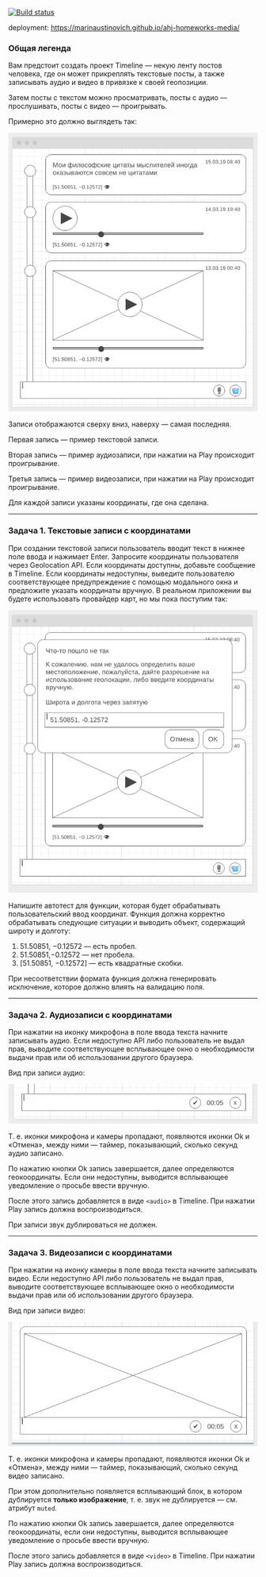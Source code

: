 [![Build status](https://ci.appveyor.com/api/projects/status/vjtoctclia1lim2g/branch/main?svg=true)](https://ci.appveyor.com/project/marinaustinovich/ahj-homeworks-media/branch/main)

deployment: https://marinaustinovich.github.io/ahj-homeworks-media/
### Общая легенда

Вам предстоит создать проект Timeline — некую ленту постов человека, где он может прикреплять текстовые посты, а также записывать аудио и видео в привязке к своей геопозиции.

Затем посты с текстом можно просматривать, посты с аудио — прослушивать, посты с видео — проигрывать.

Примерно это должно выглядеть так:

![](./src/img/timeline.png)

Записи отображаются сверху вниз, наверху — самая последняя.

Первая запись — пример текстовой записи.

Вторая запись — пример аудиозаписи, при нажатии на Play происходит проигрывание.

Третья запись — пример видеозаписи, при нажатии на Play происходит проигрывание.

Для каждой записи указаны координаты, где она сделана.

---

### Задача 1. Текстовые записи с координатами

При создании текстовой записи пользователь вводит текст в нижнее поле ввода и нажимает Enter. Запросите координаты пользователя через Geolocation API. Если координаты доступны, добавьте сообщение в Timeline. Если координаты недоступны, выведите пользователю соответствующее предупреждение с помощью модального окна и предложите указать координаты вручную. В реальном приложении вы будете использовать провайдер карт, но мы пока поступим так:

![](./src/img/test.png)

Напишите автотест для функции, которая будет обрабатывать пользовательский ввод координат. Функция должна корректно обрабатывать следующие ситуации и выводить объект, содержащий широту и долготу:
1. 51.50851, −0.12572 — есть пробел.
1. 51.50851,−0.12572 — нет пробела.
1. [51.50851, −0.12572] — есть квадратные скобки.

При несоответствии формата функция должна генерировать исключение, которое должно влиять на валидацию поля.

---

### Задача 2. Аудиозаписи с координатами

При нажатии на иконку микрофона в поле ввода текста начните записывать аудио. Если недоступно API либо пользователь не выдал прав, выводите соответствующее всплывающее окно о необходимости выдачи прав или об использовании другого браузера.

Вид при записи аудио:

![](./src/img/audio.png)

Т. е. иконки микрофона и камеры пропадают, появляются иконки Ok и «Отмена», между ними — таймер, показывающий, сколько секунд аудио записано.

По нажатию кнопки Оk запись завершается, далее определяются геокоординаты. Если они недоступны, выводится всплывающее уведомление о просьбе ввести вручную.

После этого запись добавляется в виде `<audio>` в Timeline. При нажатии Play запись должна воспроизводиться.

При записи звук дублироваться не должен.

---

### Задача 3. Видеозаписи с координатами

При нажатии на иконку камеры в поле ввода текста начните записывать видео. Если недоступно API либо пользователь не выдал прав, выводите соответствующее всплывающее окно о необходимости выдачи прав или об использовании другого браузера.

Вид при записи видео:

![](./src/img/video.png)


Т. е. иконки микрофона и камеры пропадают, появляются иконки Ok и «Отмена», между ними — таймер, показывающий, сколько секунд видео записано.

При этом дополнительно появляется всплывающий блок, в котором дублируется **только изображение**, т. е. звук не дублируется — см. атрибут `muted`.

По нажатию кнопки Оk запись завершается, далее определяются геокоординаты, если они недоступны, выводится всплывающее уведомление о просьбе ввести вручную.

После этого запись добавляется в виде `<video>` в Timeline. При нажатии Play запись должна воспроизводиться.
